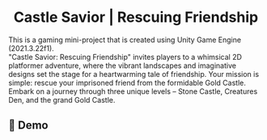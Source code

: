 <h1 align="center" id="title">Castle Savior | Rescuing Friendship</h1>

<p id="description">This is a gaming mini-project that is created using Unity Game Engine (2021.3.22f1). <br>"Castle Savior: Rescuing Friendship" invites players to a whimsical 2D platformer adventure, where the vibrant landscapes and imaginative designs set the stage for a heartwarming tale of friendship. Your mission is simple: rescue your imprisoned friend from the formidable Gold Castle. Embark on a journey through three unique levels – Stone Castle, Creatures Den, and the grand Gold Castle.</p>

<h2>🚀 Demo</h2>


 
  

